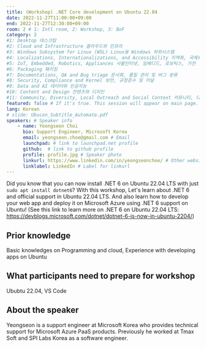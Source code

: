 ```yaml
---
title: (Workshop) .NET Core development on Ubuntu 22.04
date: 2022-11-27T11:00:00+09:00
end: 2022-11-27T12:30:00+09:00
room: 2 # 1: Intl room, 2: Workshop, 3: BoF
category: 2
#1: Desktop 데스크탑
#2: Cloud and Infrastructure 클라우드와 인프라
#3: Windows Subsystem for Linux (WSL) Linux용 Windows 하위시스템
#4: Localizations, Internationalizations, and Accessibility 지역화, 국제화 및 접근성
#5: IoT, Embedded, Robotics, Appliances 사물인터넷, 임베디드, 로보틱스, 가전
#6: Packaging 패키징
#7: Documentations, QA and Bug triage 문서화, 품질 관리 및 버그 분류
#8: Security, Compliance and Kernel 보안, 규정준수 및 커널
#9: Data and AI 데이터와 인공지능
#10: Content and Design 컨텐츠와 디지인
#11: Community, Diversity, Local Outreach and Social Context 커뮤니티, 다양성, 지역 사회 협력과 사회적 관점
featured: false # If it's true. This session will appear on main page.
lang: Korean
# slide: Ubucon_Subtitle_Automate.pdf
speakers: # Speaker info
    - name: Yeongseon Choi
      bio: Support Engineer, Microsoft Korea
      email: yeongseon.choe@gmail.com # Email
      launchpad: # link to launchpad.net profile
      github:  # link to github profile
      profile: profile.jpg # Speaker photo
      linkurl: https://www.linkedin.com/in/yeongseonchoe/ # Other website link url
      linklabel: LinkedIn # Label for linkurl
---
```

Did you know that you can now install .NET 6 on Ubuntu 22.04 LTS with just `sudo apt install dotnet6`?
With this workshop, Let's learn about .NET 6 and official support in Ubuntu 22.04 LTS.
And also learn how to develop your web app and deploy it on Microsoft Azure using .NET 6 support on Ubuntu! 
(See this link to learn more on .NET 6 on Ubuntu 22.04 LTS: https://devblogs.microsoft.com/dotnet/dotnet-6-is-now-in-ubuntu-2204/)

## Prior knowledge
Basic knowledges on Programming and cloud, Experience with developing apps on Ubuntu

## What participants need to prepare for workshop
Ububtu 22.04, VS Code

## About the speaker
Yeongseon is a support engineer at Microsoft Korea who provides technical support for Microsoft Azure PaaS products. Previously he worked at Tmax Soft and SPI Labs Korea as a software engineer.